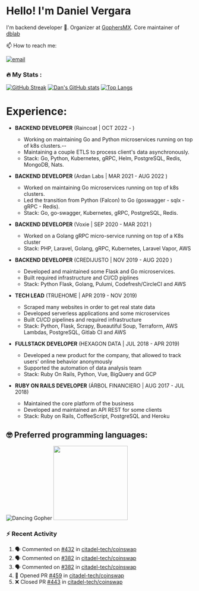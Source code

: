 # Hello! I'm Daniel Vergara

I'm backend developer :robot:. Organizer at [GophersMX](https://t.me/golangmx). Core maintainer of [dblab](https://github.com/danvergara/dblab)

📫 How to reach me:

[![email](https://img.shields.io/badge/Gmail-D14836?style=for-the-badge&logo=gmail&logoColor=white)](daniel.omar.vergara@gmail.com)

### :fire: My Stats :
[![GitHub Streak](https://streak-stats.demolab.com?user=danvergara&theme=dracula)](https://git.io/streak-stats)
[![Dan's GitHub stats](https://github-readme-stats.vercel.app/api?username=danvergara&show_icons=true&theme=dracula&count_private=true)](https://github.com/anuraghazra/github-readme-stats)
[![Top Langs](https://github-readme-stats.vercel.app/api/top-langs/?username=danvergara&layout=compact&theme=dracula&hide=jupyter%20notebook)](https://github.com/anuraghazra/github-readme-stats)


# Experience:

* **BACKEND DEVELOPER**
    (Raincoat | OCT 2022 - )
    * Working on maintaining Go and Python microservices running on top of k8s clusters.--
    * Maintaining a couple ETLS to process client's data asynchronously.
    * Stack: Go, Python, Kubernetes, gRPC, Helm, PostgreSQL, Redis, MongoDB, Nats.

* **BACKEND DEVELOPER**
    (Ardan Labs | MAR 2021 - AUG 2022 )
    * Worked on maintaining Go microservices running on top of k8s clusters.
    * Led the transition from Python (Falcon) to Go (goswagger - sqlx - gRPC - Redis).
    * Stack: Go, go-swagger, Kubernetes, gRPC, PostgreSQL, Redis.

* **BACKEND DEVELOPER**
    (Voxie | SEP 2020 - MAR 2021 )
    * Worked on a Golang gRPC micro-service running on top of a K8s cluster
    * Stack: PHP, Laravel, Golang, gRPC, Kubernetes, Laravel Vapor, AWS

* **BACKEND DEVELOPER**
    (CREDIJUSTO | NOV 2019 - AUG 2020 )
    * Developed and maintained some Flask and Go microservices.
    * Built required infrastructure and CI/CD piplines
    * Stack: Python Flask, Golang, Pulumi, Codefresh/CircleCI and AWS

* **TECH LEAD**
    (TRUEHOME | APR 2019 - NOV 2019)
    * Scraped many websites in order to get real state data
    * Developed serverless applications and some microservices
    * Built CI/CD pipelines and required infrastructure
    * Stack: Python, Flask, Scrapy, Bueautiful Soup, Terraform, AWS Lambdas, PostgreSQL, Gitlab CI and AWS

* **FULLSTACK DEVELOPER**
    (HEXAGON DATA | JUL 2018 - APR 2019)
    * Developed a new product for the company, that allowed to track users' online behavior anonymously
    * Supported the automation of data analysis team
    * Stack: Ruby On Rails, Python, Vue, BigQuery and GCP

* **RUBY ON RAILS DEVELOPER**
    (ÁRBOL FINANCIERO | AUG 2017 - JUL 2018)
    * Maintained the core platform of the business
    * Developed and maintained an API REST for some clients
    * Stack: Ruby on Rails, CoffeeScript, PostgreSQL and Heroku

## :nerd_face: Preferred programming languages:

![Dancing Gopher](http://static.velvetcache.org/pages/2018/06/13/party-gopher/dancing-gopher.gif)
<img src="https://media.giphy.com/media/KAq5w47R9rmTuvWOWa/giphy.gif" width="200" height="200"/>

### :zap: Recent Activity

<!--START_SECTION:activity-->
1. 🗣 Commented on [#432](https://github.com/citadel-tech/coinswap/pull/432#issuecomment-2787549210) in [citadel-tech/coinswap](https://github.com/citadel-tech/coinswap)
2. 🗣 Commented on [#382](https://github.com/citadel-tech/coinswap/issues/382#issuecomment-2787407359) in [citadel-tech/coinswap](https://github.com/citadel-tech/coinswap)
3. 🗣 Commented on [#382](https://github.com/citadel-tech/coinswap/issues/382#issuecomment-2741306903) in [citadel-tech/coinswap](https://github.com/citadel-tech/coinswap)
4. 💪 Opened PR [#459](https://github.com/citadel-tech/coinswap/pull/459) in [citadel-tech/coinswap](https://github.com/citadel-tech/coinswap)
5. ❌ Closed PR [#443](https://github.com/citadel-tech/coinswap/pull/443) in [citadel-tech/coinswap](https://github.com/citadel-tech/coinswap)
<!--END_SECTION:activity-->
